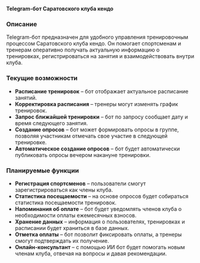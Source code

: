 **Telegram-бот Саратовского клуба кендо**

### Описание
Telegram-бот предназначен для удобного управления тренировочным процессом Саратовского клуба кендо. Он помогает спортсменам и тренерам оперативно получать актуальную информацию о тренировках, регистрироваться на занятия и взаимодействовать внутри клуба.

### Текущие возможности
- **Расписание тренировок** – бот отображает актуальное расписание занятий.
- **Корректировка расписания** – тренеры могут изменять график тренировок.
- **Запрос ближайшей тренировки** – бот по запросу сообщает дату и время следующего занятия.
- **Создание опросов** – бот может формировать опросы в группе, позволяя участникам отмечать свое участие в следующей тренировке.
- **Автоматическое создание опросов** – бот будет автоматически публиковать опросы вечером накануне тренировки.

### Планируемые функции
- **Регистрация спортсменов** – пользователи смогут зарегистрироваться как члены клуба.
- **Статистика посещаемости** – на основе опросов будет собираться статистика посещаемости тренировок.
- **Напоминания об оплате** – бот будет уведомлять членов клуба о необходимости оплаты ежемесячных взносов.
- **Хранение данных** – информация о пользователях, тренировках и расписании будет храниться в базе данных.
- **Отметка оплаты** – бот позволит фиксировать оплаты, а тренеры смогут подтверждать их получение.
- **Онлайн-консультант** – с помощью ИИ бот будет помогать новым членам клуба, отвечая на вопросы и давая рекомендации.
